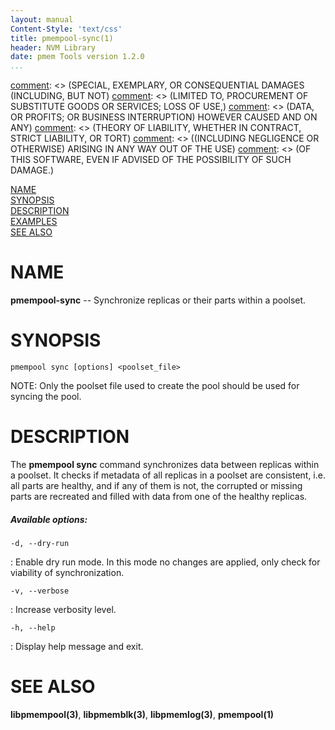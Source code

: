 ```yaml
---
layout: manual
Content-Style: 'text/css'
title: pmempool-sync(1)
header: NVM Library
date: pmem Tools version 1.2.0
...
```


[comment]: <> (Copyright 2016, Intel Corporation)

[comment]: <> (Redistribution and use in source and binary forms, with or without)
[comment]: <> (modification, are permitted provided that the following conditions)
[comment]: <> (are met:)
[comment]: <> (    * Redistributions of source code must retain the above copyright)
[comment]: <> (      notice, this list of conditions and the following disclaimer.)
[comment]: <> (    * Redistributions in binary form must reproduce the above copyright)
[comment]: <> (      notice, this list of conditions and the following disclaimer in)
[comment]: <> (      the documentation and/or other materials provided with the)
[comment]: <> (      distribution.)
[comment]: <> (    * Neither the name of the copyright holder nor the names of its)
[comment]: <> (      contributors may be used to endorse or promote products derived)
[comment]: <> (      from this software without specific prior written permission.)

[comment]: <> (THIS SOFTWARE IS PROVIDED BY THE COPYRIGHT HOLDERS AND CONTRIBUTORS)
[comment]: <> ("AS IS" AND ANY EXPRESS OR IMPLIED WARRANTIES, INCLUDING, BUT NOT)
[comment]: <> (LIMITED TO, THE IMPLIED WARRANTIES OF MERCHANTABILITY AND FITNESS FOR)
[comment]: <> (A PARTICULAR PURPOSE ARE DISCLAIMED. IN NO EVENT SHALL THE COPYRIGHT)
[comment]: <> (OWNER OR CONTRIBUTORS BE LIABLE FOR ANY DIRECT, INDIRECT, INCIDENTAL,)
[comment]: <> (SPECIAL, EXEMPLARY, OR CONSEQUENTIAL DAMAGES (INCLUDING, BUT NOT)
[comment]: <> (LIMITED TO, PROCUREMENT OF SUBSTITUTE GOODS OR SERVICES; LOSS OF USE,)
[comment]: <> (DATA, OR PROFITS; OR BUSINESS INTERRUPTION) HOWEVER CAUSED AND ON ANY)
[comment]: <> (THEORY OF LIABILITY, WHETHER IN CONTRACT, STRICT LIABILITY, OR TORT)
[comment]: <> ((INCLUDING NEGLIGENCE OR OTHERWISE) ARISING IN ANY WAY OUT OF THE USE)
[comment]: <> (OF THIS SOFTWARE, EVEN IF ADVISED OF THE POSSIBILITY OF SUCH DAMAGE.)

[comment]: <> (pmempool-sync.1 -- man page for pmempool-sync)

[NAME](#name)<br />
[SYNOPSIS](#synopsis)<br />
[DESCRIPTION](#description)<br />
[EXAMPLES](#examples)<br />
[SEE ALSO](#see-also)<br />

# NAME #

**pmempool-sync** -- Synchronize replicas or their parts within a poolset.

# SYNOPSIS #

```
pmempool sync [options] <poolset_file>
```

NOTE: Only the poolset file used to create the pool should be used
for syncing the pool.

# DESCRIPTION #

The **pmempool sync** command synchronizes data between replicas within
a poolset. It checks if metadata of all replicas in a poolset
are consistent, i.e. all parts are healthy, and if any of them is not,
the corrupted or missing parts are recreated and filled with data from one of
the healthy replicas.

##### Available options: #####

`-d, --dry-run`

: Enable dry run mode. In this mode no changes are applied, only check for
viability of synchronization.

`-v, --verbose`

: Increase verbosity level.

`-h, --help`

: Display help message and exit.


# SEE ALSO #

**libpmempool(3)**, **libpmemblk(3)**, **libpmemlog(3)**, **pmempool(1)**
